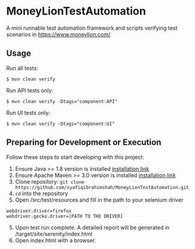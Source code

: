 MoneyLionTestAutomation
========

A mini runnable test automation framework and scripts verifying test scenarios in https://www.moneylion.com/

## Usage

Run all tests:

```
$ mvn clean verify
```

Run API tests only:

```
$ mvn clean verify -Dtags="component:API"
```

Run UI tests only:

```
$ mvn clean verify -Dtags="component:UI"
```

## Preparing for Development or Execution

Follow these steps to start developing with this project:

1. Ensure Java >= 1.8 version is installed [installation link](http://www.oracle.com/technetwork/java/javase/downloads/jdk8-downloads-2133151.html)
2. Ensure Apache Maven >= 3.0 version is installed [installation link](https://maven.apache.org/install.html)
3. Clone repository: `git clone https://github.com/syafiqibrahimshah/MoneyLionTestAutomation.git`
3. `cd` into the repository
4. Open /src/test/resources and fill in the path to your selenium driver
```
webdriver.driver=firefox
webdriver.gecko.driver=[PATH TO THE DRIVER]
```
5. Upon test run complete. A detailed report will be generated in /target/site/serenity/index.html
6. Open index.html with a browser.

